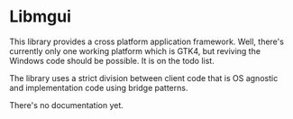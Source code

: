 Libmgui
=======

This library provides a cross platform application framework. Well, there's currently only one working platform which is GTK4, but reviving the Windows code should be possible. It is on the todo list.

The library uses a strict division between client code that is OS agnostic and implementation code using bridge patterns.

There's no documentation yet.